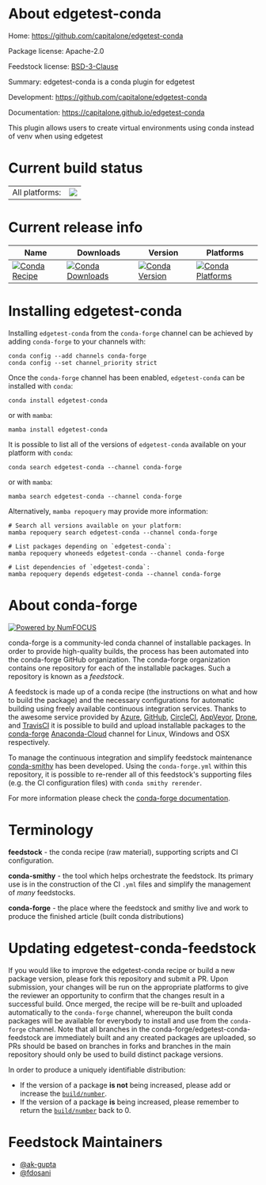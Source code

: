 About edgetest-conda
====================

Home: https://github.com/capitalone/edgetest-conda

Package license: Apache-2.0

Feedstock license: [BSD-3-Clause](https://github.com/conda-forge/edgetest-conda-feedstock/blob/main/LICENSE.txt)

Summary: edgetest-conda is a conda plugin for edgetest

Development: https://github.com/capitalone/edgetest-conda

Documentation: https://capitalone.github.io/edgetest-conda

This plugin allows users to create virtual environments using conda instead of venv when using edgetest


Current build status
====================


<table><tr><td>All platforms:</td>
    <td>
      <a href="https://dev.azure.com/conda-forge/feedstock-builds/_build/latest?definitionId=14793&branchName=main">
        <img src="https://dev.azure.com/conda-forge/feedstock-builds/_apis/build/status/edgetest-conda-feedstock?branchName=main">
      </a>
    </td>
  </tr>
</table>

Current release info
====================

| Name | Downloads | Version | Platforms |
| --- | --- | --- | --- |
| [![Conda Recipe](https://img.shields.io/badge/recipe-edgetest--conda-green.svg)](https://anaconda.org/conda-forge/edgetest-conda) | [![Conda Downloads](https://img.shields.io/conda/dn/conda-forge/edgetest-conda.svg)](https://anaconda.org/conda-forge/edgetest-conda) | [![Conda Version](https://img.shields.io/conda/vn/conda-forge/edgetest-conda.svg)](https://anaconda.org/conda-forge/edgetest-conda) | [![Conda Platforms](https://img.shields.io/conda/pn/conda-forge/edgetest-conda.svg)](https://anaconda.org/conda-forge/edgetest-conda) |

Installing edgetest-conda
=========================

Installing `edgetest-conda` from the `conda-forge` channel can be achieved by adding `conda-forge` to your channels with:

```
conda config --add channels conda-forge
conda config --set channel_priority strict
```

Once the `conda-forge` channel has been enabled, `edgetest-conda` can be installed with `conda`:

```
conda install edgetest-conda
```

or with `mamba`:

```
mamba install edgetest-conda
```

It is possible to list all of the versions of `edgetest-conda` available on your platform with `conda`:

```
conda search edgetest-conda --channel conda-forge
```

or with `mamba`:

```
mamba search edgetest-conda --channel conda-forge
```

Alternatively, `mamba repoquery` may provide more information:

```
# Search all versions available on your platform:
mamba repoquery search edgetest-conda --channel conda-forge

# List packages depending on `edgetest-conda`:
mamba repoquery whoneeds edgetest-conda --channel conda-forge

# List dependencies of `edgetest-conda`:
mamba repoquery depends edgetest-conda --channel conda-forge
```


About conda-forge
=================

[![Powered by
NumFOCUS](https://img.shields.io/badge/powered%20by-NumFOCUS-orange.svg?style=flat&colorA=E1523D&colorB=007D8A)](https://numfocus.org)

conda-forge is a community-led conda channel of installable packages.
In order to provide high-quality builds, the process has been automated into the
conda-forge GitHub organization. The conda-forge organization contains one repository
for each of the installable packages. Such a repository is known as a *feedstock*.

A feedstock is made up of a conda recipe (the instructions on what and how to build
the package) and the necessary configurations for automatic building using freely
available continuous integration services. Thanks to the awesome service provided by
[Azure](https://azure.microsoft.com/en-us/services/devops/), [GitHub](https://github.com/),
[CircleCI](https://circleci.com/), [AppVeyor](https://www.appveyor.com/),
[Drone](https://cloud.drone.io/welcome), and [TravisCI](https://travis-ci.com/)
it is possible to build and upload installable packages to the
[conda-forge](https://anaconda.org/conda-forge) [Anaconda-Cloud](https://anaconda.org/)
channel for Linux, Windows and OSX respectively.

To manage the continuous integration and simplify feedstock maintenance
[conda-smithy](https://github.com/conda-forge/conda-smithy) has been developed.
Using the ``conda-forge.yml`` within this repository, it is possible to re-render all of
this feedstock's supporting files (e.g. the CI configuration files) with ``conda smithy rerender``.

For more information please check the [conda-forge documentation](https://conda-forge.org/docs/).

Terminology
===========

**feedstock** - the conda recipe (raw material), supporting scripts and CI configuration.

**conda-smithy** - the tool which helps orchestrate the feedstock.
                   Its primary use is in the construction of the CI ``.yml`` files
                   and simplify the management of *many* feedstocks.

**conda-forge** - the place where the feedstock and smithy live and work to
                  produce the finished article (built conda distributions)


Updating edgetest-conda-feedstock
=================================

If you would like to improve the edgetest-conda recipe or build a new
package version, please fork this repository and submit a PR. Upon submission,
your changes will be run on the appropriate platforms to give the reviewer an
opportunity to confirm that the changes result in a successful build. Once
merged, the recipe will be re-built and uploaded automatically to the
`conda-forge` channel, whereupon the built conda packages will be available for
everybody to install and use from the `conda-forge` channel.
Note that all branches in the conda-forge/edgetest-conda-feedstock are
immediately built and any created packages are uploaded, so PRs should be based
on branches in forks and branches in the main repository should only be used to
build distinct package versions.

In order to produce a uniquely identifiable distribution:
 * If the version of a package **is not** being increased, please add or increase
   the [``build/number``](https://docs.conda.io/projects/conda-build/en/latest/resources/define-metadata.html#build-number-and-string).
 * If the version of a package **is** being increased, please remember to return
   the [``build/number``](https://docs.conda.io/projects/conda-build/en/latest/resources/define-metadata.html#build-number-and-string)
   back to 0.

Feedstock Maintainers
=====================

* [@ak-gupta](https://github.com/ak-gupta/)
* [@fdosani](https://github.com/fdosani/)


